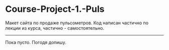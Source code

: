 # Course-Project-1.-Puls
Макет сайта по продаже пульсометров. Код написан частично по лекции из курса, частично - самостоятельно.
________________________________________________________________________________________________________
Пока пусто. Погодя допишу.
